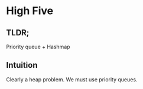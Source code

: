 # High Five

<h2>TLDR;</h2>
Priority queue + Hashmap

<h2>Intuition</h2>
Clearly a heap problem. We must use priority queues.